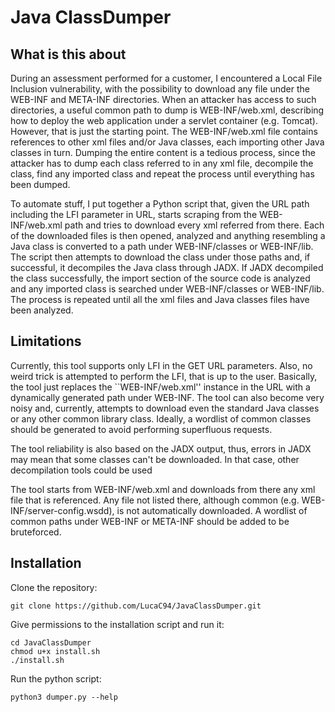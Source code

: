 # Java ClassDumper

## What is this about

During an assessment performed for a customer, I encountered a Local File Inclusion vulnerability, with the possibility to download any file under the WEB-INF and META-INF directories.
When an attacker has access to such directories, a useful common path to dump is WEB-INF/web.xml, describing how to deploy the web application under a servlet container (e.g. Tomcat).
However, that is just the starting point. The WEB-INF/web.xml file contains references to other xml files and/or Java classes, each importing other Java classes in turn.
Dumping the entire content is a tedious process, since the attacker has to dump each class referred to in any xml file, decompile the class, find any imported class and repeat the process until everything has been dumped.

To automate stuff, I put together a Python script that, given the URL path including the LFI parameter in URL, starts scraping from the WEB-INF/web.xml path and tries to download every xml referred from there.
Each of the downloaded files is then opened, analyzed and anything resembling a Java class is converted to a path under WEB-INF/classes or WEB-INF/lib.
The script then attempts to download the class under those paths and, if successful, it decompiles the Java class through JADX.
If JADX decompiled the class successfully, the import section of the source code is analyzed and any imported class is searched under WEB-INF/classes or WEB-INF/lib.
The process is repeated until all the xml files and Java classes files have been analyzed.

## Limitations

Currently, this tool supports only LFI in the GET URL parameters. Also, no weird trick is attempted to perform the LFI, that is up to the user. Basically, the tool just replaces the ``WEB-INF/web.xml'' instance in the URL with a dynamically generated path under WEB-INF.
The tool can also become very noisy and, currently, attempts to download even the standard Java classes or any other common library class. Ideally, a wordlist of common classes should be generated to avoid performing superfluous requests.

The tool reliability is also based on the JADX output, thus, errors in JADX may mean that some classes can't be downloaded. In that case, other decompilation tools could be used

The tool starts from WEB-INF/web.xml and downloads from there any xml file that is referenced. Any file not listed there, although common (e.g. WEB-INF/server-config.wsdd), is not automatically downloaded. A wordlist of common paths under WEB-INF or META-INF should be added to be bruteforced.

## Installation

Clone the repository:

```
git clone https://github.com/LucaC94/JavaClassDumper.git
```

Give permissions to the installation script and run it:

```
cd JavaClassDumper
chmod u+x install.sh
./install.sh
```

Run the python script:

```
python3 dumper.py --help
```
